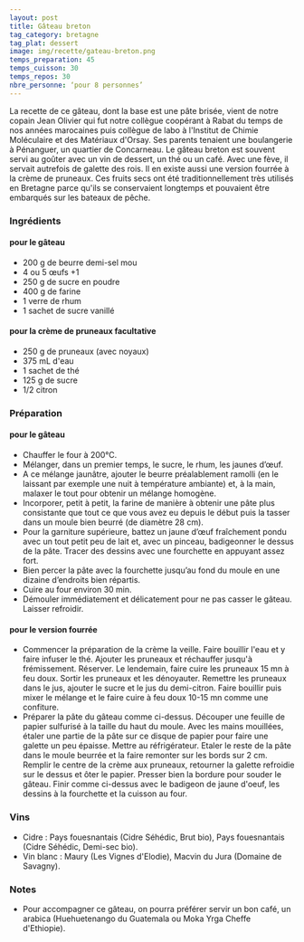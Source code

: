 ```yaml
---
layout: post
title: Gâteau breton
tag_category: bretagne
tag_plat: dessert
image: img/recette/gateau-breton.png
temps_preparation: 45
temps_cuisson: 30
temps_repos: 30
nbre_personne: ‘pour 8 personnes’
---
```

La recette de ce gâteau, dont la base est une pâte brisée, vient de notre copain Jean Olivier qui fut notre collègue coopérant à Rabat du temps de nos années marocaines puis collègue de labo à l'Institut de Chimie Moléculaire et des Matériaux d'Orsay. Ses parents tenaient une boulangerie à Pénanguer, un quartier de Concarneau. Le gâteau breton est souvent servi au goûter avec un vin de dessert, un thé ou un café. Avec une fève, il servait autrefois de galette des rois. Il en existe aussi une version fourrée à la crème de pruneaux. Ces fruits secs ont été traditionnellement très utilisés en Bretagne parce qu'ils se conservaient longtemps et pouvaient être embarqués sur les bateaux de pêche.

### Ingrédients
#### pour le gâteau
* 200 g de beurre demi-sel mou
* 4 ou 5 œufs +1
* 250 g de sucre en poudre
* 400 g de farine
* 1 verre de rhum
* 1 sachet de sucre vanillé

#### pour la crème de pruneaux facultative
* 250 g de pruneaux (avec noyaux)
* 375 mL d'eau
* 1 sachet de thé
* 125 g de sucre
* 1/2 citron

### Préparation
#### pour le gâteau
* Chauffer le four à 200°C.
* Mélanger, dans un premier temps, le sucre, le rhum, les jaunes d’œuf.
* A ce mélange jaunâtre, ajouter le beurre préalablement ramolli (en le laissant par exemple une nuit à température ambiante) et, à la main, malaxer le tout pour obtenir un mélange homogène.
* Incorporer, petit à petit, la farine de manière à obtenir une pâte plus consistante que tout ce que vous avez eu depuis le début puis la tasser dans un moule bien beurré (de diamètre 28 cm).
* Pour la garniture supérieure, battez un jaune d’œuf fraîchement pondu avec un tout petit peu de lait et, avec un pinceau, badigeonner le dessus de la pâte. Tracer des dessins avec une fourchette en appuyant assez fort.
* Bien percer la pâte avec la fourchette jusqu’au fond du moule en une dizaine d’endroits bien répartis.
* Cuire au four environ 30 min.
* Démouler immédiatement et délicatement pour ne pas casser le gâteau. Laisser refroidir.

#### pour le version fourrée
* Commencer la préparation de la crème la veille. Faire bouillir l'eau et y faire infuser le thé. Ajouter les pruneaux et réchauffer jusqu'à frémissement. Réserver. Le lendemain, faire cuire les pruneaux 15 mn à feu doux. Sortir les pruneaux et les dénoyauter. Remettre les pruneaux dans le jus, ajouter le sucre et le jus du demi-citron. Faire bouillir puis mixer le mélange et le faire cuire à feu doux 10-15 mn comme une confiture.
* Préparer la pâte du gâteau comme ci-dessus. Découper une feuille de papier sulfurisé à la taille du haut du moule. Avec les mains mouillées, étaler une partie de la pâte sur ce disque de papier pour faire une galette un peu épaisse. Mettre au réfrigérateur. Etaler le reste de la pâte dans le moule beurrée et la faire remonter sur les bords sur 2 cm. Remplir le centre de la crème aux pruneaux, retourner la galette refroidie sur le dessus et ôter le papier. Presser bien la bordure pour souder le gâteau. Finir comme ci-dessus avec le badigeon de jaune d'oeuf, les dessins à la fourchette et la cuisson au four.  

### Vins
* Cidre : Pays fouesnantais (Cidre Séhédic, Brut bio), Pays fouesnantais (Cidre Séhédic, Demi-sec bio).
* Vin blanc : Maury (Les Vignes d'Elodie), Macvin du Jura (Domaine de Savagny).

### Notes
* Pour accompagner ce gâteau, on pourra préférer servir un bon café, un arabica (Huehuetenango du Guatemala ou Moka Yrga Cheffe d'Ethiopie).
